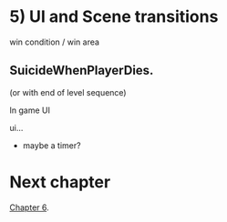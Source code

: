 # 5) UI and Scene transitions

win condition / win area


## SuicideWhenPlayerDies.
(or with end of level sequence)

In game UI

ui...

 - maybe a timer?




# Next chapter

[Chapter 6](https://github.com/hardlydifficult/Platformer/blob/master/Chapter6.md).

